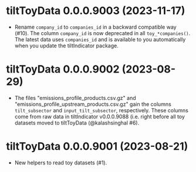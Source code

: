 <!-- NEWS.md is maintained by https://cynkra.github.io/fledge, do not edit -->

# tiltToyData 0.0.0.9003 (2023-11-17)

* Rename `company_id` to `companies_id` in a backward compatible way (#10). The
column `company_id` is now deprecated in all `toy_*companies()`. The latest data
uses `companies_id` and is available to you automatically when you update the
tiltIndicator package.

# tiltToyData 0.0.0.9002 (2023-08-29)

* The files "emissions_profile_products.csv.gz" and "emissions_profile_upstream_products.csv.gz" gain the columns `tilt_subsector` and `input_tilt_subsector`, respectively. These columns come from raw data in tiltIndicator v0.0.0.9088 (i.e. right before all toy datasets moved to tiltToyData (@kalashsinghal #6).

# tiltToyData 0.0.0.9001 (2023-08-21)

* New helpers to read toy datasets (#1).
